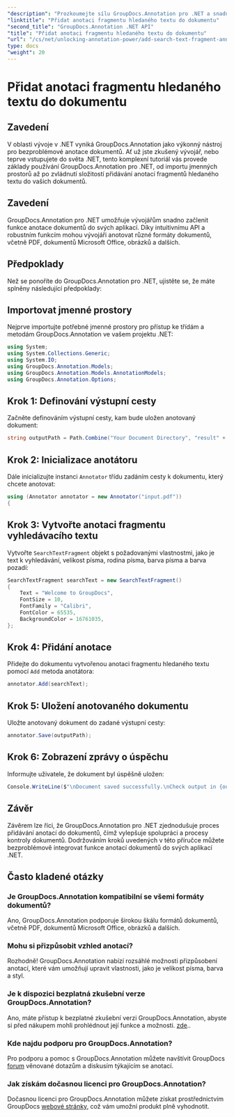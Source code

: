 ```yaml
---
"description": "Prozkoumejte sílu GroupDocs.Annotation pro .NET a snadno přidejte do svých aplikací funkce pro anotaci dokumentů."
"linktitle": "Přidat anotaci fragmentu hledaného textu do dokumentu"
"second_title": "GroupDocs.Annotation .NET API"
"title": "Přidat anotaci fragmentu hledaného textu do dokumentu"
"url": "/cs/net/unlocking-annotation-power/add-search-text-fragment-annotation/"
type: docs
"weight": 20
---
```


# Přidat anotaci fragmentu hledaného textu do dokumentu

## Zavedení
V oblasti vývoje v .NET vyniká GroupDocs.Annotation jako výkonný nástroj pro bezproblémové anotace dokumentů. Ať už jste zkušený vývojář, nebo teprve vstupujete do světa .NET, tento komplexní tutoriál vás provede základy používání GroupDocs.Annotation pro .NET, od importu jmenných prostorů až po zvládnutí složitostí přidávání anotací fragmentů hledaného textu do vašich dokumentů.
## Zavedení
GroupDocs.Annotation pro .NET umožňuje vývojářům snadno začlenit funkce anotace dokumentů do svých aplikací. Díky intuitivnímu API a robustním funkcím mohou vývojáři anotovat různé formáty dokumentů, včetně PDF, dokumentů Microsoft Office, obrázků a dalších.
## Předpoklady
Než se ponoříte do GroupDocs.Annotation pro .NET, ujistěte se, že máte splněny následující předpoklady:

## Importovat jmenné prostory
Nejprve importujte potřebné jmenné prostory pro přístup ke třídám a metodám GroupDocs.Annotation ve vašem projektu .NET:
```csharp
using System;
using System.Collections.Generic;
using System.IO;
using GroupDocs.Annotation.Models;
using GroupDocs.Annotation.Models.AnnotationModels;
using GroupDocs.Annotation.Options;
```
## Krok 1: Definování výstupní cesty
Začněte definováním výstupní cesty, kam bude uložen anotovaný dokument:
```csharp
string outputPath = Path.Combine("Your Document Directory", "result" + Path.GetExtension("input.pdf"));
```
## Krok 2: Inicializace anotátoru
Dále inicializujte instanci `Annotator` třídu zadáním cesty k dokumentu, který chcete anotovat:
```csharp
using (Annotator annotator = new Annotator("input.pdf"))
{
```
## Krok 3: Vytvořte anotaci fragmentu vyhledávacího textu
Vytvořte `SearchTextFragment` objekt s požadovanými vlastnostmi, jako je text k vyhledávání, velikost písma, rodina písma, barva písma a barva pozadí:
```csharp
SearchTextFragment searchText = new SearchTextFragment()
{
    Text = "Welcome to GroupDocs",
    FontSize = 10,
    FontFamily = "Calibri",
    FontColor = 65535,
    BackgroundColor = 16761035,
};
```
## Krok 4: Přidání anotace
Přidejte do dokumentu vytvořenou anotaci fragmentu hledaného textu pomocí `Add` metoda anotátora:
```csharp
annotator.Add(searchText);
```
## Krok 5: Uložení anotovaného dokumentu
Uložte anotovaný dokument do zadané výstupní cesty:
```csharp
annotator.Save(outputPath);
```
## Krok 6: Zobrazení zprávy o úspěchu
Informujte uživatele, že dokument byl úspěšně uložen:
```csharp
Console.WriteLine($"\nDocument saved successfully.\nCheck output in {outputPath}.");
```

## Závěr
Závěrem lze říci, že GroupDocs.Annotation pro .NET zjednodušuje proces přidávání anotací do dokumentů, čímž vylepšuje spolupráci a procesy kontroly dokumentů. Dodržováním kroků uvedených v této příručce můžete bezproblémově integrovat funkce anotací dokumentů do svých aplikací .NET.
## Často kladené otázky
### Je GroupDocs.Annotation kompatibilní se všemi formáty dokumentů?
Ano, GroupDocs.Annotation podporuje širokou škálu formátů dokumentů, včetně PDF, dokumentů Microsoft Office, obrázků a dalších.
### Mohu si přizpůsobit vzhled anotací?
Rozhodně! GroupDocs.Annotation nabízí rozsáhlé možnosti přizpůsobení anotací, které vám umožňují upravit vlastnosti, jako je velikost písma, barva a styl.
### Je k dispozici bezplatná zkušební verze GroupDocs.Annotation?
Ano, máte přístup k bezplatné zkušební verzi GroupDocs.Annotation, abyste si před nákupem mohli prohlédnout její funkce a možnosti. [zde](https://releases.groupdocs.com/)..
### Kde najdu podporu pro GroupDocs.Annotation?
Pro podporu a pomoc s GroupDocs.Annotation můžete navštívit GroupDocs [forum](https://forum.groupdocs.com/c/annotation/10) věnované dotazům a diskusím týkajícím se anotací.
### Jak získám dočasnou licenci pro GroupDocs.Annotation?
Dočasnou licenci pro GroupDocs.Annotation můžete získat prostřednictvím GroupDocs [webové stránky](https://purchase.groupdocs.com/temporary-license/), což vám umožní produkt plně vyhodnotit.